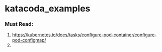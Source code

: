# katacoda_examples
### Must Read: 
1. https://kubernetes.io/docs/tasks/configure-pod-container/configure-pod-configmap/
2. 
